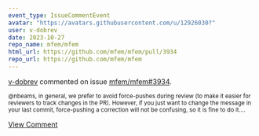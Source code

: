 ```yaml
---
event_type: IssueCommentEvent
avatar: "https://avatars.githubusercontent.com/u/12926030?"
user: v-dobrev
date: 2023-10-27
repo_name: mfem/mfem
html_url: https://github.com/mfem/mfem/pull/3934
repo_url: https://github.com/mfem/mfem
---
```


<a href='https://github.com/v-dobrev' target='_blank'>v-dobrev</a> commented on issue <a href='https://github.com/mfem/mfem/pull/3934' target='_blank'>mfem/mfem#3934</a>.

<small>@nbeams, in general, we prefer to avoid force-pushes during review (to make it easier for reviewers to track changes in the PR). However, if you just want to change the message in your last commit, force-pushing a correction will not be confusing, so it is fine to do it....</small>

<a href='https://github.com/mfem/mfem/pull/3934' target='_blank'>View Comment</a>